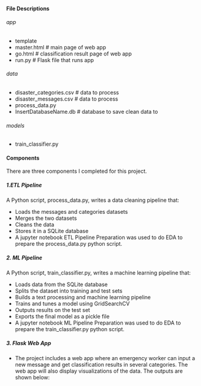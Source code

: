 #### File Descriptions
###### app
- template
- master.html  # main page of web app
- go.html  # classification result page of web app
- run.py  # Flask file that runs app

###### data
- disaster_categories.csv  # data to process 
- disaster_messages.csv  # data to process
- process_data.py
- InsertDatabaseName.db   # database to save clean data to

###### models
- train_classifier.py

#### Components
There are three components I completed for this project.

##### 1.ETL Pipeline
A Python script, process_data.py, writes a data cleaning pipeline that:

- Loads the messages and categories datasets
- Merges the two datasets
- Cleans the data
- Stores it in a SQLite database
- A jupyter notebook ETL Pipeline Preparation was used to do EDA to prepare the process_data.py python script.

##### 2. ML Pipeline
A Python script, train_classifier.py, writes a machine learning pipeline that:

- Loads data from the SQLite database
- Splits the dataset into training and test sets
- Builds a text processing and machine learning pipeline
- Trains and tunes a model using GridSearchCV
- Outputs results on the test set
- Exports the final model as a pickle file
- A jupyter notebook ML Pipeline Preparation was used to do EDA to prepare the train_classifier.py python script.

##### 3. Flask Web App
- The project includes a web app where an emergency worker can input a new message and get classification results in several categories. The web app will also display visualizations of the data. The outputs are shown below:

